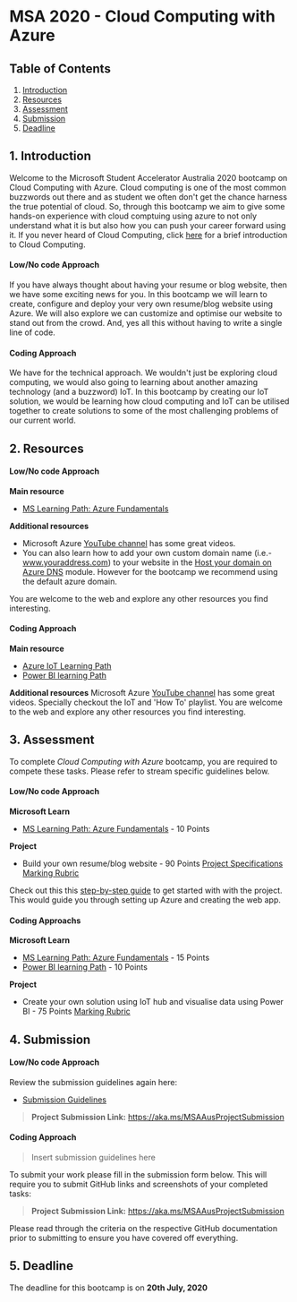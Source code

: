# MSA 2020 - Cloud Computing with Azure
## Table of Contents

1. [Introduction](#1-Introduction)
2. [Resources](#2-Resources)
3. [Assessment](#3-Assessment)
4. [Submission](#4-Submission)
5. [Deadline](#5-Deadline)

## 1. Introduction
Welcome to the Microsoft Student Accelerator Australia 2020 bootcamp on Cloud Computing with Azure. Cloud computing is one of the most common buzzwords out there and as student we often don't get the chance harness the true potential of cloud. So, through this bootcamp we aim to give some hands-on experience with cloud comptuing using azure to not only understand what it is but also how you can push your career forward using it. If you never heard of Cloud Computing, click [here](https://docs.microsoft.com/en-us/learn/modules/principles-cloud-computing/) for a brief introduction to Cloud Computing.


#### Low/No code Approach
If you have always thought about having your resume or blog website, then we have some exciting news for you. In this bootcamp we will learn to create, configure and deploy your very own resume/blog website using Azure. We will also explore we can customize and optimise our website to stand out from the crowd. And, yes all this without having to write a single line of code. 

#### Coding Approach
We have for the technical approach. We wouldn't just be exploring cloud computing, we would also going to learning about another amazing technology (and a buzzword) IoT. In this bootcamp by creating our IoT solution, we would be learning how cloud computing and IoT can be utilised together to create solutions to some of the most challenging problems of our current world. 

## 2. Resources

#### Low/No code Approach

**Main resource** 
- [MS Learning Path: Azure Fundamentals](https://docs.microsoft.com/en-us/learn/paths/azure-fundamentals/) 

**Additional resources** 
- Microsoft Azure [YouTube channel](https://www.youtube.com/channel/UC0m-80FnNY2Qb7obvTL_2fA) has some great videos.
- You can also learn how to add your own custom domain name (i.e.- www.youraddress.com) to your website in the [Host your domain on Azure DNS](https://docs.microsoft.com/en-us/learn/modules/host-domain-azure-dns/) module. However for the bootcamp we recommend using the default azure domain.

You are welcome to the web and explore any other resources you find interesting.  

#### Coding Approach
**Main resource** 
- [Azure IoT Learning Path](https://docs.microsoft.com/en-us/learn/paths/introduction-to-azure-iot/)
- [Power BI learning Path](https://docs.microsoft.com/en-us/learn/paths/create-use-analytics-reports-power-bi/)

**Additional resources**
Microsoft Azure [YouTube channel](https://www.youtube.com/channel/UC0m-80FnNY2Qb7obvTL_2fA) has some great videos. Specially checkout the IoT and 'How To' playlist. 
You are welcome to the web and explore any other resources you find interesting. 


## 3. Assessment
To complete *Cloud Computing with Azure* bootcamp, you are required to compete these tasks. Please refer to stream specific guidelines below. 

#### Low/No code Approach
**Microsoft Learn**
- [MS Learning Path: Azure Fundamentals](https://docs.microsoft.com/en-us/learn/paths/azure-fundamentals/) - 10 Points

**Project** 
- Build your own resume/blog website - 90 Points
[Project Specifications](https://1drv.ms/w/s!ArEj5-yGzsb8iqUAyZY8gS4ROr-uJw?e=PWqtcu)
[Marking Rubric](https://1drv.ms/w/s!ArEj5-yGzsb8iqRJ77I7nyXxn6a0EQ?e=XzHlsd)

Check out this this [step-by-step guide](https://1drv.ms/w/s!ArEj5-yGzsb8iqUCi4eKI4MnIwLNfg?e=xA9VWz) to get started with with the project. This would guide you through setting up Azure and creating the web app. 

#### Coding Approachs
**Microsoft Learn**
- [MS Learning Path: Azure Fundamentals](https://docs.microsoft.com/en-us/learn/paths/azure-fundamentals/) - 15 Points 
- [Power BI learning Path](https://docs.microsoft.com/en-us/learn/paths/create-use-analytics-reports-power-bi/) - 10 Points 

**Project** 
- Create your own solution using IoT hub and visualise data using Power BI - 75 Points 
[Marking Rubric](https://1drv.ms/w/s!AvIx2ypSd5N7rg0Juxpnv7vCHvrC?e=qj08vh)

## 4. Submission

#### Low/No code Approach
Review the submission guidelines again here: 
- [Submission Guidelines](https://1drv.ms/w/s!ArEj5-yGzsb8iqR-Kz5hEHfzXuTBbA?e=rvwXjJ)

> **Project Submission Link:** https://aka.ms/MSAAusProjectSubmission

#### Coding Approach
> Insert submission guidelines here 

To submit your work please fill in the submission form below. This will require you to submit GitHub links and screenshots of your completed tasks: 


> **Project Submission Link:** https://aka.ms/MSAAusProjectSubmission


Please read through the criteria on the respective GitHub documentation prior to submitting to ensure you have covered off everything. 

## 5. Deadline
The deadline for this bootcamp is on **20th July, 2020**
